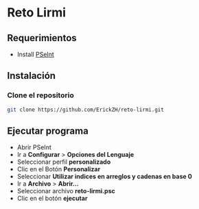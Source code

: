 # Reto Lirmi  

## Requerimientos
* Install [PSeInt](http://pseint.sourceforge.net/?page=descargas.php)

## Instalación

### Clone el repositorio
```bash
git clone https://github.com/ErickZH/reto-lirmi.git
```

## Ejecutar programa
* Abrir PSeInt
* Ir a **Configurar** > **Opciones del Lenguaje** 
* Seleccionar perfil **personalizado**
* Clic en el Botón **Personalizar**
* Seleccionar **Utilizar indices en arreglos y cadenas en base 0**
* Ir a **Archivo** > **Abrir...** 
* Seleccionar archivo **reto-lirmi.psc**
* Clic en el botón **ejecutar** 
